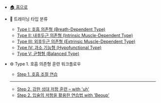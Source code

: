 - [🏠 홈으로](README.md)

- 📘 트레이닝 타입 분류
  - [Type I: 호흡 의존형 (Breath-Dependent Type)](vocal-types.md#type-i-호흡-의존형-breath-dependent-type)
  - [Type II: 내후두근 의존형 (Intrinsic Muscle-Dependent Type)](vocal-types.md#type-ii-내후두근-의존형-intrinsic-muscle-dependent-type)
  - [Type III: 외후두근 의존형 (Extrinsic Muscle-Dependent Type)](vocal-types.md#type-iii-외후두근-의존형-extrinsic-muscle-dependent-type)
  - [Type IV: 과소 기능형 (Hypofunctional Type)](vocal-types.md#type-iv-과소-기능형-hypofunctional-type)
  - [Type V: 균형형 (Balanced Type)](vocal-types.md#type-v-균형형-balanced-type)

- ⚙ Type 1. 호흡 의존형 훈련 워크플로우
  - [Step 1. 호흡 조절 연습](type1-step1.md#step-1-호흡-조절-연습)
  ---
  - [Step 2. 강한 성대 저항 훈련 – with 'uh'](type1-step1.md#step-2-강한-성대-저항-훈련--with-'uh')
  - [Step 2. 입술의 저항을 활용한 연습법 with 'Beoup'](type1-step1.md#step-2-입술의-저항을-활용한-연습법-with-'beoup')
